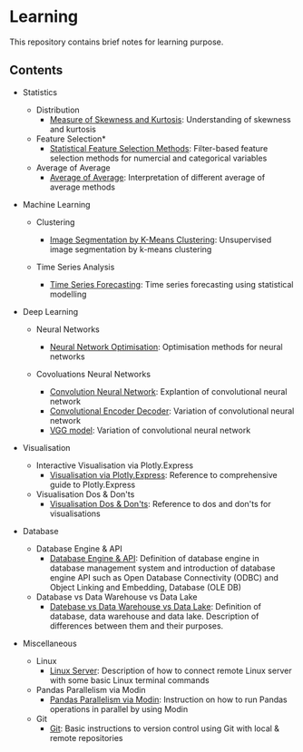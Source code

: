 # Learning
This repository contains brief notes for learning purpose. 

## Contents
- Statistics
  - Distribution
    - [Measure of Skewness and Kurtosis](https://github.com/TravisH0301/learning/blob/master/skewness_kurtosis.md): Understanding of skewness and kurtosis
  - Feature Selection*
    - [Statistical Feature Selection Methods](https://github.com/TravisH0301/learning/blob/master/feature_selection_methods.md): Filter-based feature selection methods for numercial and categorical variables
  - Average of Average
    - [Average of Average](https://github.com/TravisH0301/learning/blob/master/avg_of_avg.md): Interpretation of different average of average methods
  
- Machine Learning
  - Clustering
    - [Image Segmentation by K-Means Clustering](https://github.com/TravisH0301/learning/blob/master/image_segmentation_with_k_means_clustering.md): Unsupervised image segmentation by k-means clustering
    
  - Time Series Analysis
    - [Time Series Forecasting](https://github.com/TravisH0301/learning/blob/master/time_series_forecasting.md): Time series forecasting using statistical modelling
  
- Deep Learning
  - Neural Networks
    - [Neural Network Optimisation](https://github.com/TravisH0301/learning/blob/master/neural_network_optimisation.md): Optimisation methods for neural networks
  
  - Covoluations Neural Networks
    - [Convolution Neural Network](https://github.com/TravisH0301/learning/blob/master/convolutional_neural_network.md): Explantion of convolutional neural network
    - [Convolutional Encoder Decoder](https://github.com/TravisH0301/learning/blob/master/convolutional_encoder_decoder.md): Variation of convolutional neural network
    - [VGG model](https://github.com/TravisH0301/learning/blob/master/vgg_model.md): Variation of convolutional neural network
 
 - Visualisation
   - Interactive Visualisation via Plotly.Express
     - [Visualisation via Plotly.Express](https://github.com/TravisH0301/learning/blob/master/viz_plotly_express.md): Reference to comprehensive guide to Plotly.Express
   - Visualisation Dos & Don'ts
     - [Visualisation Dos & Don'ts](https://github.com/TravisH0301/learning/blob/master/visualisation_dos_don'ts.md): Reference to dos and don'ts for visualisations
 
 - Database 
   - Database Engine & API
     - [Database Engine & API](https://github.com/TravisH0301/learning/blob/master/database_engine_api.md): Definition of database engine in database management system and introduction of database engine API such as Open Database Connectivity (ODBC) and Object Linking and Embedding, Database (OLE DB)
   - Database vs Data Warehouse vs Data Lake
     - [Datebase vs Data Warehouse vs Data Lake](https://github.com/TravisH0301/learning/blob/master/database_datawarehouse_datalake.md): Definition of database, data warehouse and data lake. Description of differences between them and their purposes. 
 
 - Miscellaneous
   - Linux
     - [Linux Server](https://github.com/TravisH0301/learning/blob/master/linux_server.md): Description of how to connect remote Linux server with some basic Linux terminal commands
   - Pandas Parallelism via Modin
     - [Pandas Parallelism via Modin](https://github.com/TravisH0301/learning/blob/master/pandas_parallelism_modin.md): Instruction on how to run Pandas operations in parallel by using Modin
   - Git
     - [Git](https://github.com/TravisH0301/learning/blob/master/git.md): Basic instructions to version control using Git with local & remote repositories
